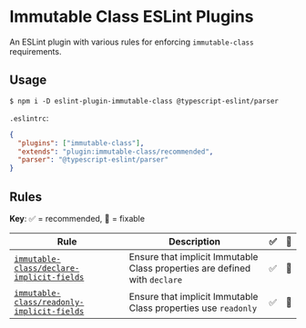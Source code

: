# Immutable Class ESLint Plugins

An ESLint plugin with various rules for enforcing `immutable-class` requirements.

## Usage

```shell
$ npm i -D eslint-plugin-immutable-class @typescript-eslint/parser
```

`.eslintrc`:

```json
{
  "plugins": ["immutable-class"],
  "extends": "plugin:immutable-class/recommended",
  "parser": "@typescript-eslint/parser"
}
```

## Rules

**Key**: :white_check_mark: = recommended, :wrench: = fixable

| Rule                                                                                  | Description                                                                | :white_check_mark: | :wrench: |
| ------------------------------------------------------------------------------------- | -------------------------------------------------------------------------- | ------------------ | -------- |
| [`immutable-class/declare-implicit-fields`](./src/rules/declare-implicit-fields.md)   | Ensure that implicit Immutable Class properties are defined with `declare` | :white_check_mark: | :wrench: |
| [`immutable-class/readonly-implicit-fields`](./src/rules/readonly-implicit-fields.md) | Ensure that implicit Immutable Class properties use `readonly`             | :white_check_mark: | :wrench: |
